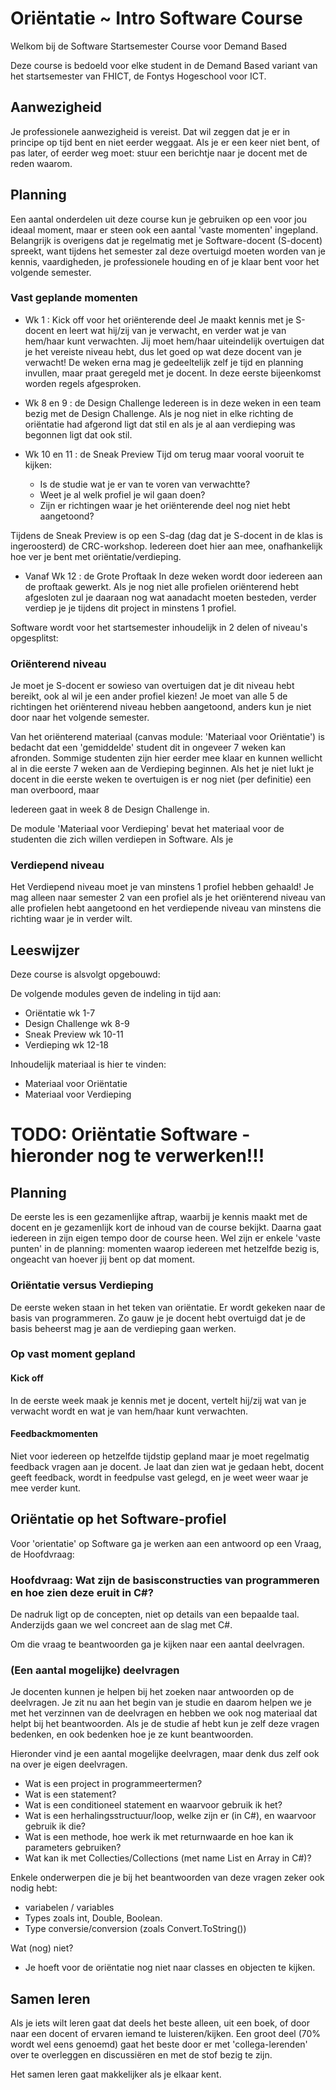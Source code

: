 # Oriëntatie ~ Intro Software Course
Welkom bij de Software Startsemester Course voor Demand Based

Deze course is bedoeld voor elke student in de Demand Based variant van het startsemester van FHICT,
de Fontys Hogeschool voor ICT.

## Aanwezigheid
Je professionele  aanwezigheid is vereist. Dat wil zeggen dat je er in principe op tijd bent en niet eerder weggaat. Als je er een keer niet bent, of pas later, of eerder weg moet: stuur een berichtje naar je docent met de reden waarom.


## Planning
Een aantal onderdelen uit deze course kun je gebruiken op een voor jou ideaal moment, maar er steen ook een aantal 'vaste  momenten' ingepland. Belangrijk is overigens dat je regelmatig met je Software-docent (S-docent) spreekt,
want tijdens het semester zal deze overtuigd moeten worden van je kennis, vaardigheden, je professionele houding en of je klaar bent voor het volgende semester.


### Vast geplande momenten

- Wk 1 : Kick off voor het oriënterende deel
Je maakt kennis met je S-docent en leert wat hij/zij van je verwacht, en verder wat je van hem/haar kunt verwachten. Jij moet hem/haar uiteindelijk overtuigen dat je het vereiste niveau hebt, dus let goed op wat deze docent van je verwacht! De weken erna mag je gedeeltelijk zelf je tijd en planning invullen, maar praat geregeld met je docent. In deze eerste bijeenkomst worden regels afgesproken.

- Wk 8 en 9 : de Design Challenge
Iedereen is in deze weken in een team bezig met de Design Challenge. Als je nog niet in elke richting de oriëntatie had afgerond ligt dat stil en als je al aan verdieping was begonnen ligt dat ook stil.

- Wk 10 en 11 : de Sneak Preview
Tijd om terug maar vooral vooruit te kijken:
	* Is de studie wat je er van te voren van verwachtte?
	* Weet je al welk profiel je wil gaan doen?
	* Zijn er richtingen waar je het oriënterende deel nog niet hebt aangetoond?

Tijdens de Sneak Preview is op een S-dag (dag dat je S-docent in de klas is ingeroosterd) de CRC-workshop. Iedereen doet hier aan mee, onafhankelijk hoe ver je bent met oriëntatie/verdieping.

- Vanaf Wk 12 : de Grote Proftaak
In deze weken wordt door iedereen aan de proftaak gewerkt. Als je nog niet alle profielen oriënterend hebt afgesloten zul je daaraan nog wat aanadacht moeten besteden, verder verdiep je je tijdens dit project in minstens 1 profiel.


Software wordt voor het startsemester inhoudelijk in 2 delen of niveau's opgesplitst:  

### Oriënterend niveau
Je moet je S-docent er sowieso van overtuigen dat je dit niveau hebt bereikt, ook al wil je een ander profiel kiezen!
Je moet van alle 5 de richtingen het oriënterend niveau hebben aangetoond, anders kun je niet door naar het volgende semester.

Van het oriënterend materiaal (canvas module: 'Materiaal voor Oriëntatie') is bedacht dat een 'gemiddelde' student dit in ongeveer 7 weken kan afronden. Sommige studenten zijn hier eerder mee klaar en kunnen wellicht al in die eerste 7 weken aan de Verdieping beginnen. Als het je niet lukt je docent in die eerste weken te overtuigen is er nog niet (per definitie) een man overboord, maar

Iedereen gaat in week 8 de Design Challenge in.

De module 'Materiaal voor Verdieping' bevat het materiaal voor de studenten die zich willen verdiepen in Software. Als je


### Verdiepend niveau
Het Verdiepend niveau moet je van minstens 1 profiel hebben gehaald! Je mag alleen naar semester 2 van een profiel als je het oriënterend niveau van alle profielen hebt aangetoond en het verdiepende niveau van minstens die richting waar je in verder wilt.



## Leeswijzer
Deze course is alsvolgt opgebouwd:

De volgende modules geven de indeling in tijd aan:
- Oriëntatie wk 1-7
- Design Challenge wk 8-9
- Sneak Preview wk 10-11
- Verdieping wk 12-18

Inhoudelijk materiaal is hier te vinden:
- Materiaal voor Oriëntatie
- Materiaal voor Verdieping

# TODO: Oriëntatie Software - hieronder nog te verwerken!!!

## Planning
De eerste les is een gezamenlijke aftrap, waarbij je kennis maakt met de docent en je gezamenlijk kort de inhoud van de course bekijkt. Daarna gaat iedereen in zijn eigen tempo door de course heen. Wel zijn er enkele 'vaste punten' in de planning: momenten waarop iedereen met hetzelfde bezig is, ongeacht van hoever jij bent op dat moment.  

### Oriëntatie versus Verdieping
De eerste weken staan in het teken van oriëntatie. Er wordt gekeken naar de basis van programmeren.
Zo gauw je je docent hebt overtuigd dat je de basis beheerst mag je aan de verdieping gaan werken.

### Op vast moment gepland

#### Kick off
In de eerste week maak je kennis met je docent,
vertelt hij/zij wat van je verwacht wordt en wat je van hem/haar kunt verwachten.

#### Feedbackmomenten
Niet voor iedereen op hetzelfde tijdstip gepland maar je moet regelmatig feedback vragen aan je docent.
Je laat dan zien wat je gedaan hebt, docent geeft feedback, wordt in feedpulse vast gelegd,
en je weet weer waar je mee verder kunt.

## Oriëntatie op het Software-profiel
Voor 'orientatie' op Software ga je werken aan een antwoord op een Vraag, de Hoofdvraag:

### Hoofdvraag: Wat zijn de basisconstructies van programmeren en hoe zien deze eruit in C#?

De nadruk ligt op de concepten, niet op details van een bepaalde taal. Anderzijds gaan we wel concreet aan de slag met C#.

Om die vraag te beantwoorden ga je kijken naar een aantal deelvragen.

### (Een aantal mogelijke) deelvragen

Je docenten kunnen je helpen bij het zoeken naar antwoorden op de deelvragen. Je zit nu aan het begin van je studie en daarom helpen we je met het verzinnen van de deelvragen en hebben we ook nog materiaal dat helpt bij het beantwoorden. Als je de studie af hebt kun je zelf deze vragen bedenken, en ook bedenken hoe je ze kunt beantwoorden.

Hieronder vind je een aantal mogelijke deelvragen, maar denk dus zelf ook na over je eigen deelvragen.

- Wat is een project in programmeertermen?
- Wat is een statement?
- Wat is een conditioneel statement en waarvoor gebruik ik het?
- Wat is een herhalingsstructuur/loop, welke zijn er (in C#), en waarvoor gebruik ik die?
- Wat is een methode, hoe werk ik met returnwaarde en hoe kan ik parameters gebruiken?
- Wat kan ik met Collecties/Collections (met name List en Array in C#)?

Enkele onderwerpen die je bij het beantwoorden van deze vragen zeker ook nodig hebt:
- variabelen / variables
- Types zoals int, Double, Boolean.
- Type conversie/conversion (zoals Convert.ToString())

Wat (nog) niet?
- Je hoeft voor de oriëntatie nog niet naar classes en objecten te kijken. 

## Samen leren
Als je iets wilt leren gaat dat deels het beste alleen, uit een boek, of door naar een docent of ervaren iemand te luisteren/kijken. Een groot deel (70% wordt wel eens genoemd) gaat het beste door er met 'collega-lerenden' over te overleggen en discussiëren en met de stof bezig te zijn.

Het samen leren gaat makkelijker als je elkaar kent.
